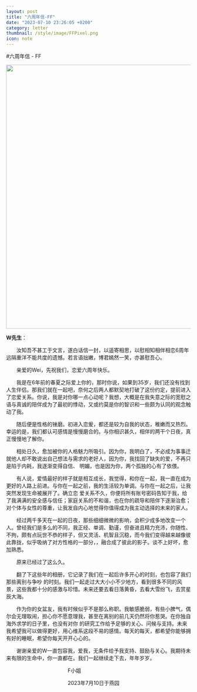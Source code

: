```yaml
---
layout: post
title: "六周年信-FF"
date: "2023-07-10 23:26:05 +0200"
category: letter
thumbnail: /style/image/FFPixel.png
icon: note
---
```

#六周年信 - FF

<img src="[image.png](https://github.com/antimelee/antimelee.github.io/blob/2704c9fa0adb78278773a3097c58bb59592428c2/pics/FF1.jpg)" width="1080" height="720">


**W先生**：

&emsp;&emsp;汝知吾不甚工于文言，遂白话信一封，以遥寄相思，以慰相知相伴相恋6周年远隔重洋不能共度的遗憾。若言语拙嫩，博君嫣然一笑，亦甚慰吾心。

&emsp;&emsp;亲爱的Wei，先祝我们，恋爱六周年快乐。

&emsp;&emsp;我是在6年前的春夏之际爱上你的，那时你说，如果到35岁，我们还没有找到人生伴侣。那我们就在一起吧，奈何之后两人都默契地打破了这份约定，提前进入了恋爱关系。你说，我是对你哪一点心动呢？我想，大概是在我失意之际的宽慰之语与真诚的陪伴成为了最初的悸动，又或约莫是你的智识和一些颇为认同的观念触动了我。

&emsp;&emsp;随后便是性格的锉磨。初进入恋爰，都还是较为自我的状态，稚嫩而又热烈。幸运的是，我们都认可感情是慢慢磨合的。与你相识甚久，相伴的两干个日夜，真正慢慢地了解你。

&emsp;&emsp;相处日久，愈加被你的人格魅力所吸引。因为你，我明白了，不必成为事事迁就他人却不敢说出自己想法与需求的老好人，因为你，我找回了缺失的爱，不再只是陷于内耗，我逐渐变得自信、 明媚，也是因为你，两个孤独的心有了依偎。

&emsp;&emsp;有人说，爱情最好的样子就是相互成长，我觉得，和你在一起，我一直在成为更好的人路上前进。与你在一起之前，我的生活较为单调。与你在一起之后，让我突然发现生命被展开了。确立恋 爱关系不久，你便将所有账号密码告知于我，给了我满满的安全感与信任；家庭关系的不和谐，也在你的疏导和陪伴下逐渐治愈；对个体与女性的尊重，让我发自内心地觉得你值得成为我主动选择的未来的家人。

&emsp;&emsp;经过两千多天在一起的日夜，那些细细微微的影响，会积少成多地改变一个人。曾经我们是多么的不同，我正经、单调、勤谨，但奋进且精力充沛，你随性、不拘，颇有点玩世不恭的样子，但又灵活、机智且沉稳，而今我们变得越来越像彼此靠拢，似乎吸纳了对方性格的一部分，，融合成了彼此的影子。谈不上好坏，愈加熟悉。

&emsp;&emsp;原来已经过了这么久。 

&emsp;&emsp;翻了下这些年的相册，它记录了我们在一起后许多开心的时刻，也包容了我们那些离别与争吵 的时刻。我们一起走过大大小小不少地方，看到很多不同的风景，这些我都十分的感激与珍惜。未来还要去看日落黄昏，去看大雪纷飞，去赏星辰大海。 

&emsp;&emsp;作为你的女盆友，我有时候似乎不是那么称职。我敏感脆弱，有些小脾气，偶尔会无理取闹，担心你不愿意理我，甚至在离别的前几天仍然将你惹哭。在你独自海外求学的日子里，也没有对你 的研究工作给予足够的关心、问候与支持。未来我希望我可以做得更好，用心维系这段不易的感情。每天的每天，都希望你能够拥有好的睡眠，希望你每天开开心心的。 

&emsp;&emsp;谢谢亲爱的W一直包容我，爱我，无条件给予我支持、鼓励与关心。我期待未来有限的生命中，你一直都在。我们一起继续走下去，年年岁岁。

&emsp;&emsp;&emsp;&emsp;&emsp;&emsp;&emsp;&emsp;&emsp;&emsp;&emsp;&emsp;F小姐

&emsp;&emsp;&emsp;&emsp;&emsp;&emsp;&emsp;&emsp;&emsp;&emsp;&emsp;&emsp;2023年7月10日于燕园

